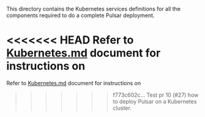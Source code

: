 <!--

    Licensed to the Apache Software Foundation (ASF) under one
    or more contributor license agreements.  See the NOTICE file
    distributed with this work for additional information
    regarding copyright ownership.  The ASF licenses this file
    to you under the Apache License, Version 2.0 (the
    "License"); you may not use this file except in compliance
    with the License.  You may obtain a copy of the License at

      http://www.apache.org/licenses/LICENSE-2.0

    Unless required by applicable law or agreed to in writing,
    software distributed under the License is distributed on an
    "AS IS" BASIS, WITHOUT WARRANTIES OR CONDITIONS OF ANY
    KIND, either express or implied.  See the License for the
    specific language governing permissions and limitations
    under the License.

-->

This directory contains the Kubernetes services definitions for all
the components required to do a complete Pulsar deployment.

<<<<<<< HEAD
Refer to [Kubernetes.md](../site/docs/latest/deployment/Kubernetes.md) document for instructions on
=======
Refer to [Kubernetes.md](../../site2/docs/deploy-kubernetes.md) document for instructions on
>>>>>>> f773c602c... Test pr 10 (#27)
how to deploy Pulsar on a Kubernetes cluster.
